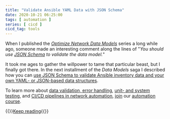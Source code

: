 ```yaml
---
title: "Validate Ansible YAML Data with JSON Schema"
date: 2020-10-21 06:25:00
tags: [ automation ]
series: [ cicd ]
cicd_tag: tools
---
```

When I published the _[Optimize Network Data Models](https://www.ipspace.net/kb/DataModels/)_ series a long while ago, someone made an interesting comment along the lines of "_You should use [JSON Schema](https://json-schema.org/) to validate the data model._"

It took me ages to gather the willpower to tame that particular beast, but I finally got there. In the next installment of the _Data Models_ saga I described how you can [use JSON Schema to validate Ansible inventory data and your own YAML- or JSON-based data structures](https://www.ipspace.net/kb/DataModels/70-Validation.html).

To learn more about [data validation, error handling](https://my.ipspace.net/bin/list?id=NetAutSol&module=5#M5S2), [unit- and system testing](https://my.ipspace.net/bin/list?id=NetAutSol&module=5#M5S3C), and [CI/CD pipelines in network automation](https://my.ipspace.net/bin/list?id=NetAutSol&module=5#M5S3), [join](https://www.ipspace.net/Building_Network_Automation_Solutions#register) our [automation course](https://www.ipspace.net/Building_Network_Automation_Solutions). 

{{<jump>}}[Keep reading](https://www.ipspace.net/kb/DataModels/70-Validation.html){{</jump>}}